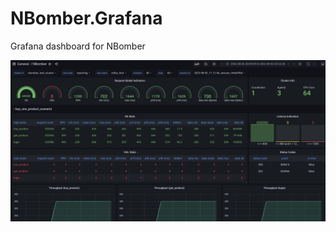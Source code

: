 # NBomber.Grafana
Grafana dashboard for NBomber

![analyze trends](https://github.com/PragmaticFlow/NBomber.Grafana/blob/main/assets/dashboard_example.jpg)
